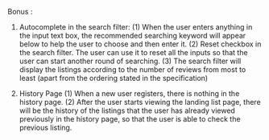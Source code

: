 
Bonus : 
1. Autocomplete in the search filter:
    (1) When the user enters anything in the input text box, the recommended searching keyword will appear below to help the user to choose and then enter it.
    (2) Reset checkbox in the search filter. The user can use it to reset all the inputs so that the user can start another round of searching.
    (3) The search filter will display the listings according to the number of reviews from most to least (apart from the ordering stated in the specification)

2. History Page
    (1) When a new user registers, there is nothing in the history page.
    (2) After the user starts viewing the landing list page, there will be the history of the listings that the user has already viewed previously in the history page, so that the user is able to check the previous listing.
